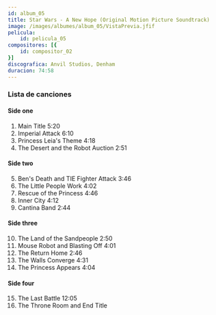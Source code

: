```yaml
---
id: album_05
title: Star Wars - A New Hope (Original Motion Picture Soundtrack)
image: /images/albumes/album_05/VistaPrevia.jfif
pelicula:
    id: pelicula_05
compositores: [{
    id: compositor_02
}]
discografica: Anvil Studios, Denham
duracion: 74:58
---
```


### Lista de canciones

#### Side one

1.	Main Title	5:20
2.	Imperial Attack	6:10
3.	Princess Leia's Theme	4:18
4.	The Desert and the Robot Auction	2:51

#### Side two

5.	Ben's Death and TIE Fighter Attack	3:46
6.	The Little People Work	4:02
7.	Rescue of the Princess	4:46
8.	Inner City	4:12
9.	Cantina Band	2:44

#### Side three

10.	The Land of the Sandpeople	2:50
11.	Mouse Robot and Blasting Off	4:01
12.	The Return Home	2:46
13.	The Walls Converge	4:31
14.	The Princess Appears	4:04

#### Side four

15.	The Last Battle	12:05
16.	The Throne Room and End Title